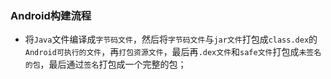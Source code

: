  ### Android构建流程
+ 将`Java`文件编译成`字节码文件`，然后将`字节码文件`与`jar文件`打包成`class.dex`的`Android可执行的文件`，再`打包资源文件`，最后再`.dex文件`和`safe文件`打包成`未签名的包`，最后通过`签名`打包成一个完整的包；
